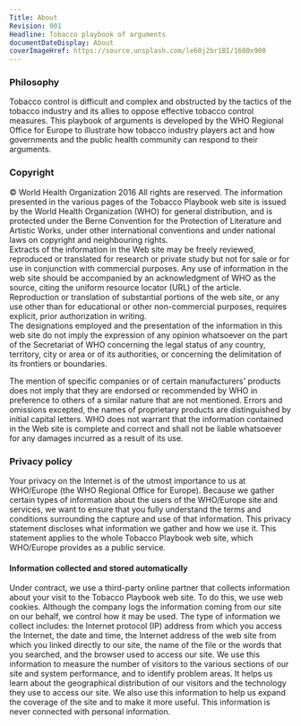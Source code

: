 ```yaml
---
Title: About
Revision: 001
Headline: Tobacco playbook of arguments
documentDateDisplay: About
coverImageHref: https://source.unsplash.com/le60j2br1BI/1600x900
---
```



### Philosophy
Tobacco control is difficult and complex and obstructed by the tactics of the tobacco industry and its allies to oppose effective tobacco control measures. This playbook of arguments is developed by the WHO Regional Office for Europe to illustrate how tobacco industry players act and how governments and the public health community can respond to their arguments.


### Copyright
© World Health Organization 2016
All rights are reserved. The information presented in the various pages of the Tobacco Playbook web site is issued by the World Health Organization (WHO) for general distribution, and is protected under the Berne Convention for the Protection of Literature and Artistic Works, under other international conventions and under national laws on copyright and neighbouring rights.  
Extracts of the information in the Web site may be freely reviewed, reproduced or translated for research or private study but not for sale or for use in conjunction with commercial purposes. Any use of information in the web site should be accompanied by an acknowledgment of WHO as the source, citing the uniform resource locator (URL) of the article. Reproduction or translation of substantial portions of the web site, or any use other than for educational or other non-commercial purposes, requires explicit, prior authorization in writing.  
The designations employed and the presentation of the information in this web site do not imply the expression of any opinion whatsoever on the part of the Secretariat of WHO concerning the legal status of any country, territory, city or area or of its authorities, or concerning the delimitation of its frontiers or boundaries.

The mention of specific companies or of certain manufacturers' products does not imply that they are endorsed or recommended by WHO in preference to others of a similar nature that are not mentioned. Errors and omissions excepted, the names of proprietary products are distinguished by initial capital letters.
WHO does not warrant that the information contained in the Web site is complete and correct and shall not be liable whatsoever for any damages incurred as a result of its use.


### Privacy policy
Your privacy on the Internet is of the utmost importance to us at WHO/Europe (the WHO Regional Office for Europe). Because we gather certain types of information about the users of the WHO/Europe site and services, we want to ensure that you fully understand the terms and conditions surrounding the capture and use of that information. This privacy statement discloses what information we gather and how we use it. This statement applies to the whole Tobacco Playbook web site, which WHO/Europe provides as a public service.


#### Information collected and stored automatically
Under contract, we use a third-party online partner that collects information about your visit to the Tobacco Playbook web site. To do this, we use web cookies. Although the company logs the information coming from our site on our behalf, we control how it may be used. The type of information we collect includes: the Internet protocol (IP) address from which you access the Internet, the date and time, the Internet address of the web site from which you linked directly to our site, the name of the file or the words that you searched, and the browser used to access our site. We use this information to measure the number of visitors to the various sections of our site and system performance, and to identify problem areas. It helps us learn about the geographical distribution of our visitors and the technology they use to access our site. We also use this information to help us expand the coverage of the site and to make it more useful. This information is never connected with personal information.
